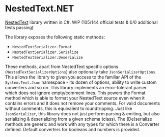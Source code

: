# NestedText.NET
[NestedText](https://nestedtext.org/) library written in C#. WIP (105/144 official tests & 0/0 additional tests passing)

The library exposes the following static methods:
- `NestedTextSerializer.Format` 
- `NestedTextSerializer.Serialize` 
- `NestedTextSerializer.Deserialize`

These methods, apart from NestedText specific options (`NestedTextSerializerOptions`) also optionally take `JsonSerializerOptions`. This allows the library to given you access to the familiar API of the `System.Text.Json` namespace - its dozen of options, ability to write custom converters and so on.
This library implements an error-tolerant parser which does not ignore empty/comment lines. This powers the Format method which is able to format your NestedText source even when it contains errors and it does not remove your comments. For valid documents without comments, this is equivalent to roundtripping.
Just like `JsonSerializer`, this library does not just perform parsing & emiting, but also serializing & deserializing from a given schema (class). The (De)serialize methods are generic and work with any types for which there is a Converter defined. Default converters for booleans and numbers is provided.
